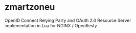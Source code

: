 # zmartzoneu
OpenID Connect Relying Party and OAuth 2.0 Resource Server implementation in Lua for NGINX / OpenResty
